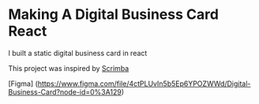 #  Making A Digital Business Card React

I built a static digital business card in react

This project was inspired by [Scrimba](https://scrimba.com/learn/learnreact)

[Figma] (https://www.figma.com/file/4ctPLUvIn5b5Ep6YPOZWWd/Digital-Business-Card?node-id=0%3A129)